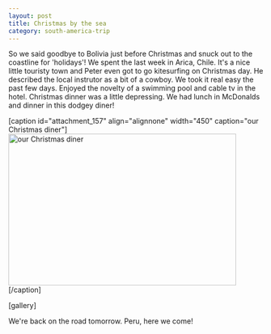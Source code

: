 ```yaml
---
layout: post
title: Christmas by the sea
category: south-america-trip
---
```

So we said goodbye to Bolivia just before Christmas and snuck out to the coastline for 'holidays'! We spent the last week in Arica, Chile. It's a nice little touristy town and Peter even got to go kitesurfing on Christmas day. He described the local instrutor as a bit of a cowboy. We took it real easy the past few days. Enjoyed the novelty of a swimming pool and cable tv in the hotel. Christmas dinner was a little depressing. We had lunch in McDonalds and dinner in this dodgey diner!</p>

[caption id="attachment_157" align="alignnone" width="450" caption="our Christmas diner"]<img class="size-full wp-image-157" title="Christmas diner" src="http://peterarmstrong.ie/wp-content/uploads/2008/12/img_1467.jpg" alt="our Christmas diner" width="450" height="300" />[/caption]

[gallery]

We're back on the road tomorrow. Peru, here we come!
